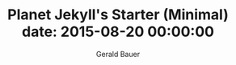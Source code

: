 ---
title: "Planet Jekyll's Starter (Minimal)
date: 2015-08-20 00:00:00"
github: https://github.com/planetjekyll/jekyll-starter-theme
demo: http://planetjekyll.github.io/jekyll-starter-theme/
author: Gerald Bauer
ssg:
  - Jekyll
cms:
  - No Cms
---